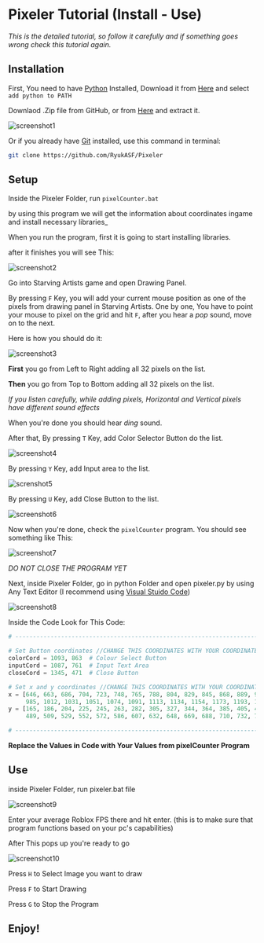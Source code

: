 # Pixeler Tutorial (Install - Use)

_This is the detailed tutorial, so follow it carefully and if something goes wrong check this tutorial again._

## Installation

First, You need to have [Python](https://www.python.org) Installed, Download it from [Here](https://www.python.org/downloads/) and select `add python to PATH`

Downlaod .Zip file from GitHub, or from [Here](https://github.com/RyukASF/Pixeler/archive/refs/heads/main.zip)
and extract it.

![screenshot1](https://cdn.discordapp.com/attachments/842094820867571762/1272249865900134537/image.png?ex=66ba4a85&is=66b8f905&hm=d3818cea1b55e2e054d9c38c1fd13e49e4510150b9e4373f80ae3e653ff2d9db&)

Or if you already have [Git](https://git-scm.com/downloads) installed, use this command in terminal:

```bash
git clone https://github.com/RyukASF/Pixeler
```

## Setup

Inside the Pixeler Folder, run `pixelCounter.bat`

by using this program we will get the information about coordinates ingame and install necessary libraries_

When you run the program, first it is going to start installing libraries.

after it finishes you will see This:

![screenshot2](https://cdn.discordapp.com/attachments/842094820867571762/1272253443532132482/image.png?ex=66ba4dda&is=66b8fc5a&hm=976b898c5eec25a30eff24c8e8b9aa02232efb998446cbbb3c1e394b993f9226&)

Go into Starving Artists game and open Drawing Panel.

By pressing `F` Key, you will add your current mouse position as one of the pixels from drawing panel in Starving Artists.
One by one, You have to point your mouse to pixel on the grid and hit `F`, after you hear a _pop_ sound, move on to the next.

Here is how you should do it:

![screenshot3](https://cdn.discordapp.com/attachments/842094820867571762/1272257428079120405/RobloxScreenShot20240809_024936282.png?ex=66ba5190&is=66b90010&hm=de752fbddb8c7e62df1e6c2f5bf927aa25399163bef76be7a19ed57366574bb7&)

**First** you go from Left to Right adding all 32 pixels on the list.

**Then** you go from Top to Bottom adding all 32 pixels on the list.

_If you listen carefully, while adding pixels, Horizontal and Vertical pixels have different sound effects_

When you're done you should hear _ding_ sound.

After that, By pressing `T` Key, add Color Selector Button do the list.

![screenshot4](https://cdn.discordapp.com/attachments/842094820867571762/1272259090219012136/RobloxScreeddnShot20240809_024936282.png?ex=66ba531c&is=66b9019c&hm=7be276e0fa4621806b7537a0f48c3df416b8369ce39be8539f88454258c59aa9&)

By pressing `Y` Key, add Input area to the list.

![screnshot5](https://cdn.discordapp.com/attachments/842094820867571762/1272260968889585744/image.png?ex=66ba54dc&is=66b9035c&hm=74cf116a543b5ed88844ebee6b485d3c81da9669b523b716985cd63be9a0dd60&)

By pressing `U` Key, add Close Button to the list.

![screenshot6](https://cdn.discordapp.com/attachments/842094820867571762/1272261503331991623/image.png?ex=66ba555b&is=66b903db&hm=5ceb4699bc500adc9ed9f3ae8ec35dfe440c3ab8347960903ccc8e18e86a48a6&)

Now when you're done, check the `pixelCounter` program. You should see something like This:

![screenshot7](https://cdn.discordapp.com/attachments/842094820867571762/1272263553801523333/image.png?ex=66ba5744&is=66b905c4&hm=a831c417834b72e3bf0b153ef3e02e781ad7eb5d17142490519ebfafa6703858&)

_DO NOT CLOSE THE PROGRAM YET_

Next, inside Pixeler Folder, go in python Folder and open pixeler.py by using Any Text Editor (I recommend using [Visual Stuido Code](https://code.visualstudio.com))

![screenshot8](https://cdn.discordapp.com/attachments/842094820867571762/1272265287630061670/Screenshot_3.png?ex=66ba58e2&is=66b90762&hm=2625949fe2a44646e20bf0629a3bf60f0679e14db4e6364782673c020af837e1&)

Inside the Code Look for This Code:

```python
# ----------------------------------------------------------------------------------------------------------------------

# Set Button coordinates //CHANGE THIS COORDINATES WITH YOUR COORDINATES (By using PixelCounter.py)
colorCord = 1093, 863  # Colour Select Button
inputCord = 1087, 761  # Input Text Area
closeCord = 1345, 471  # Close Button

# Set x and y coordinates //CHANGE THIS COORDINATES WITH YOUR COORDINATES (By using PixelCounter.py)
x = [646, 663, 686, 704, 723, 748, 765, 788, 804, 829, 845, 868, 889, 908, 931, 951, 969,
     985, 1012, 1031, 1051, 1074, 1091, 1113, 1134, 1154, 1173, 1193, 1214, 1235, 1255, 1273]
y = [165, 186, 204, 225, 245, 263, 282, 305, 327, 344, 364, 385, 405, 428, 444, 470,
     489, 509, 529, 552, 572, 586, 607, 632, 648, 669, 688, 710, 732, 755, 769, 793]

# ----------------------------------------------------------------------------------------------------------------------
```

**Replace the Values in Code with Your Values from pixelCounter Program**

## Use

inside Pixeler Folder, run pixeler.bat file

![screenshot9](https://cdn.discordapp.com/attachments/842094820867571762/1272267262933598268/image.png?ex=66ba5ab9&is=66b90939&hm=6c5d6fedc0311b25be3b3a349f99d9d4403ababc466406efccbb8734dcb36ba0&)

Enter your average Roblox FPS there and hit enter. (this is to make sure that program functions based on your pc's capabilities)

After This pops up you're ready to go

![screenshot10](https://cdn.discordapp.com/attachments/842094820867571762/1272268041350021151/image.png?ex=66ba5b72&is=66b909f2&hm=2d0711a28b79194bcc68db418c1c70f232c5feb9a15e11e5bcb00fa66a7595cd&)

Press `H` to Select Image you want to draw

Press `F` to Start Drawing

Press `G` to Stop the Program

## Enjoy!
